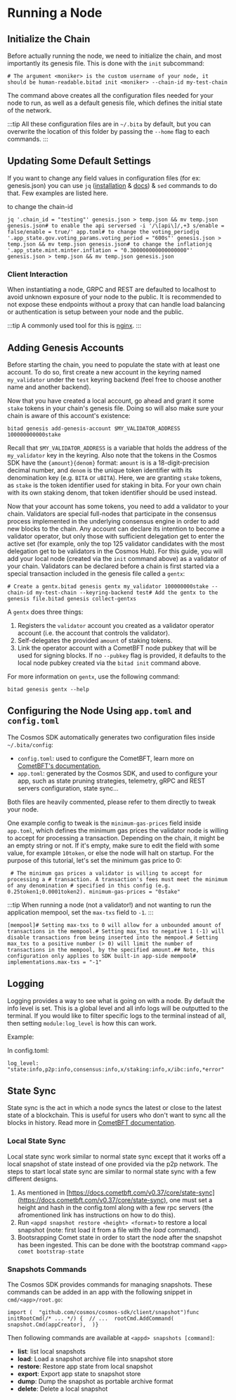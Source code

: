 # Running a Node

## Initialize the Chain
Before actually running the node, we need to initialize the chain, and most importantly its genesis file. This is done with the `init` subcommand:

```
# The argument <moniker> is the custom username of your node, it should be human-readable.bitad init <moniker> --chain-id my-test-chain
```

The command above creates all the configuration files needed for your node to run, as well as a default genesis file, which defines the initial state of the network.

:::tip
All these configuration files are in `~/.bita` by default, but you can overwrite the location of this folder by passing the `--home` flag to each commands.
:::

## Updating Some Default Settings

If you want to change any field values in configuration files (for ex: genesis.json) you can use `jq` ([installation](https://stedolan.github.io/jq/download/) & [docs](https://stedolan.github.io/jq/manual/#Assignment)) & `sed` commands to do that. Few examples are listed here.

to change the chain-id
```
jq '.chain_id = "testing"' genesis.json > temp.json && mv temp.json genesis.json# to enable the api serversed -i '/\[api\]/,+3 s/enable = false/enable = true/' app.toml# to change the voting_periodjq '.app_state.gov.voting_params.voting_period = "600s"' genesis.json > temp.json && mv temp.json genesis.json# to change the inflationjq '.app_state.mint.minter.inflation = "0.300000000000000000"' genesis.json > temp.json && mv temp.json genesis.json
```

### Client Interaction
When instantiating a node, GRPC and REST are defaulted to localhost to avoid unknown exposure of your node to the public. It is recommended to not expose these endpoints without a proxy that can handle load balancing or authentication is setup between your node and the public.

:::tip
A commonly used tool for this is [nginx](https://nginx.org/).
:::

## Adding Genesis Accounts
Before starting the chain, you need to populate the state with at least one account. To do so, first create a new account in the keyring named `my_validator` under the `test` keyring backend (feel free to choose another name and another backend).

Now that you have created a local account, go ahead and grant it some `stake` tokens in your chain's genesis file. Doing so will also make sure your chain is aware of this account's existence:

```
bitad genesis add-genesis-account $MY_VALIDATOR_ADDRESS 100000000000stake
```

Recall that `$MY_VALIDATOR_ADDRESS` is a variable that holds the address of the `my_validator` key in the keyring. Also note that the tokens in the Cosmos SDK have the `{amount}{denom}` format: `amount` is is a 18-digit-precision decimal number, and `denom` is the unique token identifier with its denomination key (e.g. `BITA` or `uBITA`). Here, we are granting `stake` tokens, as `stake` is the token identifier used for staking in bita. For your own chain with its own staking denom, that token identifier should be used instead.

Now that your account has some tokens, you need to add a validator to your chain. Validators are special full-nodes that participate in the consensus process implemented in the underlying consensus engine in order to add new blocks to the chain. Any account can declare its intention to become a validator operator, but only those with sufficient delegation get to enter the active set (for example, only the top 125 validator candidates with the most delegation get to be validators in the Cosmos Hub). For this guide, you will add your local node (created via the `init` command above) as a validator of your chain. Validators can be declared before a chain is first started via a special transaction included in the genesis file called a `gentx`:

```
# Create a gentx.bitad genesis gentx my_validator 100000000stake --chain-id my-test-chain --keyring-backend test# Add the gentx to the genesis file.bitad genesis collect-gentxs
```

A `gentx` does three things:

1. Registers the `validator` account you created as a validator operator account (i.e. the account that controls the validator).
2. Self-delegates the provided `amount` of staking tokens.
3. Link the operator account with a CometBFT node pubkey that will be used for signing blocks. If no `--pubkey` flag is provided, it defaults to the local node pubkey created via the `bitad init` command above.

For more information on `gentx`, use the following command:

```
bitad genesis gentx --help
```

## Configuring the Node Using `app.toml` and `config.toml`

The Cosmos SDK automatically generates two configuration files inside `~/.bita/config`:

- `config.toml`: used to configure the CometBFT, learn more on [CometBFT's documentation](https://docs.cometbft.com/v0.37/core/configuration),
- `app.toml`: generated by the Cosmos SDK, and used to configure your app, such as state pruning strategies, telemetry, gRPC and REST servers configuration, state sync...

Both files are heavily commented, please refer to them directly to tweak your node.

One example config to tweak is the `minimum-gas-prices` field inside `app.toml`, which defines the minimum gas prices the validator node is willing to accept for processing a transaction. Depending on the chain, it might be an empty string or not. If it's empty, make sure to edit the field with some value, for example `10token`, or else the node will halt on startup. For the purpose of this tutorial, let's set the minimum gas price to 0:

```
 # The minimum gas prices a validator is willing to accept for processing a # transaction. A transaction's fees must meet the minimum of any denomination # specified in this config (e.g. 0.25token1;0.0001token2). minimum-gas-prices = "0stake"
```

:::tip
When running a node (not a validator!) and not wanting to run the application mempool, set the `max-txs` field to `-1`.
:::

```
[mempool]# Setting max-txs to 0 will allow for a unbounded amount of transactions in the mempool.# Setting max_txs to negative 1 (-1) will disable transactions from being inserted into the mempool.# Setting max_txs to a positive number (> 0) will limit the number of transactions in the mempool, by the specified amount.## Note, this configuration only applies to SDK built-in app-side mempool# implementations.max-txs = "-1"
```

## Logging

Logging provides a way to see what is going on with a node. By default the info level is set. This is a global level and all info logs will be outputted to the terminal. If you would like to filter specific logs to the terminal instead of all, then setting `module:log_level` is how this can work.

Example:

In config.toml:

```
log_level: "state:info,p2p:info,consensus:info,x/staking:info,x/ibc:info,*error"
```

## State Sync

State sync is the act in which a node syncs the latest or close to the latest state of a blockchain. This is useful for users who don't want to sync all the blocks in history. Read more in [CometBFT documentation](https://docs.cometbft.com/v0.37/core/state-sync).


### Local State Sync

Local state sync work similar to normal state sync except that it works off a local snapshot of state instead of one provided via the p2p network. The steps to start local state sync are similar to normal state sync with a few different designs.

1. As mentioned in [https://docs.cometbft.com/v0.37/core/state-sync](https://docs.cometbft.com/v0.37/core/state-sync), one must set a height and hash in the config.toml along with a few rpc servers (the afromentioned link has instructions on how to do this).
2. Run `<appd snapshot restore <height> <format>` to restore a local snapshot (note: first load it from a file with the _load_ command).
3. Bootsrapping Comet state in order to start the node after the snapshot has been ingested. This can be done with the bootstrap command `<app> comet bootstrap-state`

### Snapshots Commands

The Cosmos SDK provides commands for managing snapshots. These commands can be added in an app with the following snippet in `cmd/<app>/root.go`:

```
import (  "github.com/cosmos/cosmos-sdk/client/snapshot")func initRootCmd(/* ... */) {  // ...  rootCmd.AddCommand(    snapshot.Cmd(appCreator),  )}
```

Then following commands are available at `<appd> snapshots [command]`:

- **list**: list local snapshots
- **load**: Load a snapshot archive file into snapshot store
- **restore**: Restore app state from local snapshot
- **export**: Export app state to snapshot store
- **dump**: Dump the snapshot as portable archive format
- **delete**: Delete a local snapshot